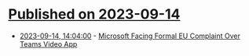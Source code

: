 # [Published on 2023-09-14](index.md)

* [2023-09-14, 14:04:00](https://slashdot.org/story/23/09/14/144225/microsoft-facing-formal-eu-complaint-over-teams-video-app?utm_source=rss1.0mainlinkanon&utm_medium=feed) - [Microsoft Facing Formal EU Complaint Over Teams Video App](https://slashdot.org/story/23/09/14/144225/microsoft-facing-formal-eu-complaint-over-teams-video-app?utm_source=rss1.0mainlinkanon&utm_medium=feed)
